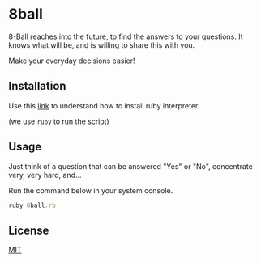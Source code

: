 # 8ball
8-Ball reaches into the future, to find the answers to your questions. It knows what will be, and is willing to share this with you.

Make your everyday decisions easier!

## Installation

Use this  [link](https://pip.pypa.io/en/stable/) to understand how to install ruby interpreter.

(we use `ruby` to run the script)
## Usage
Just think of a question that can be answered "Yes" or "No", concentrate very, very hard, and...

Run the command below in your system console.
```ruby
ruby 8ball.rb
```

## License
[MIT](https://choosealicense.com/licenses/mit/)
